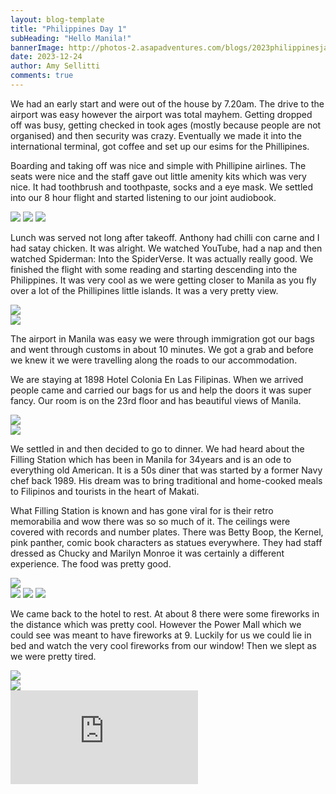 ```yaml
---
layout: blog-template
title: "Philippines Day 1"
subHeading: "Hello Manila!"
bannerImage: http://photos-2.asapadventures.com/blogs/2023philippinesjapan/2023-12-24/PXL_20231224_091701567.jpg_compressed.JPEG
date: 2023-12-24
author: Amy Sellitti
comments: true
---
```


We had an early start and were out of the house by 7.20am. The drive to the airport was easy however the airport was total mayhem. Getting dropped off was busy, getting checked in took ages (mostly because people are not organised) and then security was crazy. Eventually we made it into the international terminal, got coffee and set up our esims for the Phillipines.

Boarding and taking off was nice and simple with Phillipine airlines. The seats were nice and the staff gave out little amenity kits which was very nice. It had toothbrush and toothpaste, socks and a eye mask. We settled into our 8 hour flight and started listening to our joint audiobook.

<div class="grid-3c">
  <img src="http://photos-2.asapadventures.com/blogs/2023philippinesjapan/2023-12-24/PXL_20231223_224339416.jpg_compressed.JPEG"/>
  <img src="http://photos-2.asapadventures.com/blogs/2023philippinesjapan/2023-12-24/PXL_20231223_234215106.jpg_compressed.JPEG"/>
  <img src="http://photos-2.asapadventures.com/blogs/2023philippinesjapan/2023-12-24/PXL_20231224_000908018.jpg_compressed.JPEG"/>
</div>

Lunch was served not long after takeoff. Anthony had chilli con carne and I had satay chicken. It was alright. We watched YouTube, had a nap and then watched Spiderman: Into the SpiderVerse. It was actually really good. We finished the flight with some reading and starting descending into the Philippines. It was very cool as we were getting closer to Manila as you fly over a lot of the Phillipines little islands. It was a very pretty view.

<div class="center-image"><img src="http://photos-2.asapadventures.com/blogs/2023philippinesjapan/2023-12-24/PXL_20231224_070038001.jpg_compressed.JPEG" /></div>
<div class="center-image"><img src="http://photos-2.asapadventures.com/blogs/2023philippinesjapan/2023-12-24/PXL_20231224_073828312.jpg_compressed.JPEG" /></div>

The airport in Manila was easy we were through immigration got our bags and went through customs in about 10 minutes. We got a grab and before we knew it we were travelling along the roads to our accommodation.

We are staying at 1898 Hotel Colonia En Las Filipinas. When we arrived people came and carried our bags for us and help the doors it was super fancy. Our room is on the 23rd floor and has beautiful views of Manila.

<div class="center-image"><img src="http://photos-2.asapadventures.com/blogs/2023philippinesjapan/2023-12-24/PXL_20231224_091701567.jpg_compressed.JPEG" /></div>
<div class="center-image"><img src="http://photos-2.asapadventures.com/blogs/2023philippinesjapan/2023-12-24/PXL_20231224_091733615.jpg_compressed.JPEG" /></div>

We settled in and then decided to go to dinner. We had heard about the Filling Station which has been in Manila for 34years and is an ode to everything old American. It is a 50s diner that was started by a former Navy chef back 1989. His dream was to bring traditional and home-cooked meals to Filipinos and tourists in the heart of Makati.

What Filling Station is known and has gone viral for is their retro memorabilia and wow there was so so much of it. The ceilings were covered with records and number plates. There was Betty Boop, the Kernel, pink panther, comic book characters as statues everywhere. They had staff dressed as Chucky and Marilyn Monroe it was certainly a different experience. The food was pretty good.

<div class="center-image"><img src="http://photos-2.asapadventures.com/blogs/2023philippinesjapan/2023-12-24/PXL_20231224_103147039.jpg_compressed.JPEG" /></div>
<div class="grid-1l-2w">
  <img src="http://photos-2.asapadventures.com/blogs/2023philippinesjapan/2023-12-24/PXL_20231224_104008459.MP.jpg_compressed.JPEG"/>
  <img src="http://photos-2.asapadventures.com/blogs/2023philippinesjapan/2023-12-24/PXL_20231224_103609859.jpg_compressed.JPEG"/>
  <img src="http://photos-2.asapadventures.com/blogs/2023philippinesjapan/2023-12-24/PXL_20231224_104159053.jpg_compressed.JPEG"/>
</div>

We came back to the hotel to rest. At about 8 there were some fireworks in the distance which was pretty cool. However the Power Mall which we could see was meant to have fireworks at 9. Luckily for us we could lie in bed and watch the very cool fireworks from our window! Then we slept as we were pretty tired.

<div class="center-image"><img src="http://photos-2.asapadventures.com/blogs/2023philippinesjapan/2023-12-24/PXL_20231224_131638821.jpg_compressed.JPEG" /></div>
<div class="center-image"><img src="http://photos-2.asapadventures.com/blogs/2023philippinesjapan/2023-12-24/PXL_20231224_132152472.jpg_compressed.JPEG" /></div>
<div class="center-video"><iframe src="https://www.youtube.com/embed/PMbd4EfFCJY" frameborder="0" allowfullscreen></iframe></div>
